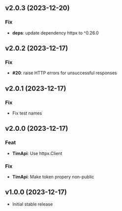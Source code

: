 ## v2.0.3 (2023-12-20)

### Fix

- **deps**: update dependency httpx to ^0.26.0

## v2.0.2 (2023-12-17)

### Fix

- **#20**: raise HTTP errors for unsuccessful responses

## v2.0.1 (2023-12-17)

### Fix

- Fix test names

## v2.0.0 (2023-12-17)

### Feat

- **TimApi**: Use httpx.Client

### Fix

- **TimApi**: Make token propery non-public

## v1.0.0 (2023-12-17)

- Initial stable release
